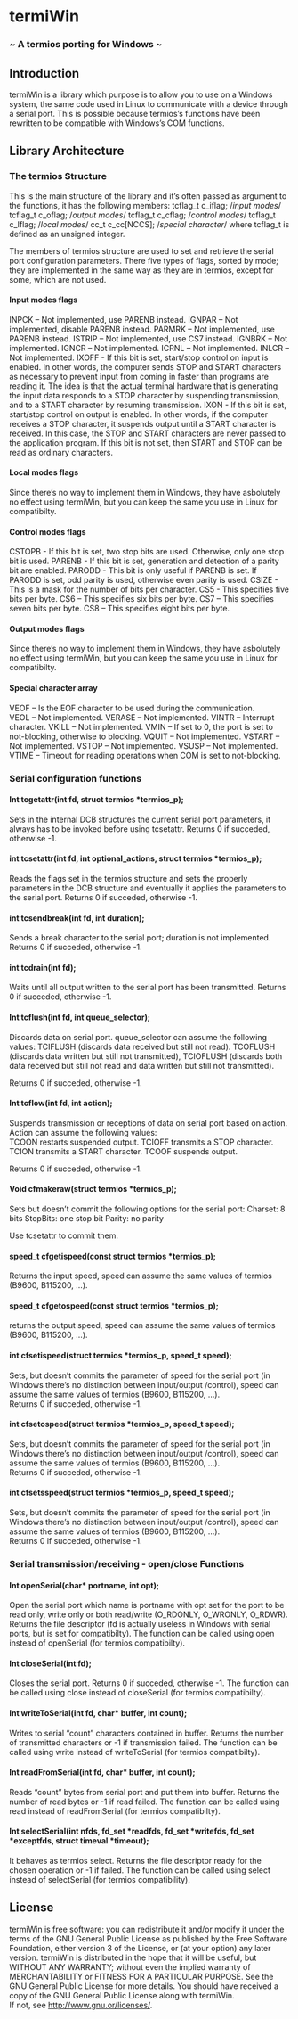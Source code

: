 # termiWin
### ~ A termios porting for Windows ~

## Introduction

termiWin is a library which purpose is to allow you to use on a Windows system, the same code used in Linux to communicate with a device through a serial port.
This is possible because termios’s functions have been rewritten to be compatible with Windows’s COM functions.

## Library Architecture

### The termios Structure 

This is the main structure of the library and it’s often passed as argument to the functions, it has the following members:
  tcflag_t c_iflag; /*input modes*/
  tcflag_t c_oflag; /*output modes*/
  tcflag_t c_cflag; /*control modes*/
  tcflag_t c_lflag; /*local modes*/
  cc_t c_cc[NCCS]; /*special character*/
where tcflag_t is defined as an unsigned integer.

The members of termios structure are used to set and retrieve the serial port configuration parameters. 
There five types of flags, sorted by mode; they are implemented in the same way as they are in termios, except for some, which  are not used.

#### Input modes flags

  INPCK – Not implemented, use PARENB instead.
  IGNPAR – Not implemented, disable PARENB instead.
  PARMRK – Not implemented, use PARENB instead.
  ISTRIP – Not implemented, use CS7 instead.
  IGNBRK – Not implemented.
  IGNCR – Not implemented.
  ICRNL – Not implemented.
  INLCR – Not implemented.
  IXOFF - If this bit is set, start/stop control on input is enabled. In other words, the computer sends STOP and START            characters as necessary to prevent input from coming in faster than programs are reading it. The idea is that the actual terminal hardware that is generating the input data responds to a STOP character by suspending transmission, and to a START character by  resuming transmission.
  IXON - If this bit is set, start/stop control on output is enabled. In other words, if the computer receives a STOP character, it suspends output until a START character is received. In this case, the STOP and START characters are never passed to the application program. If this bit is not set, then START and STOP can be read as ordinary characters.

#### Local modes flags

Since there’s no way to implement them in Windows, they have asbolutely no effect using termiWin, but you can keep the same you use in Linux for compatibilty.

#### Control modes flags

  CSTOPB - If this bit is set, two stop bits are used. Otherwise, only one stop bit is used.
  PARENB - If this bit is set, generation and detection of a parity bit are enabled.
  PARODD - This bit is only useful if PARENB is set. If PARODD is set, odd parity is used, otherwise even parity is used.
  CSIZE - This is a mask for the number of bits per character.
  CS5 - This specifies five bits per byte.
  CS6 – This specifies six bits per byte.
  CS7 – This specifies seven bits per byte.
  CS8 – This specifies eight bits per byte.
  
#### Output modes flags

Since there’s no way to implement them in Windows, they have asbolutely no effect using termiWin, but you can keep the same you use in Linux for compatibilty.

#### Special character array

  VEOF – Is the EOF character to be used during the communication.  
  VEOL – Not implemented.
  VERASE – Not implemented.
  VINTR – Interrupt character.
  VKILL – Not implemented.
  VMIN – If set to 0, the port is set to not-blocking, otherwise to blocking.
  VQUIT – Not implemented.
  VSTART – Not implemented.
  VSTOP – Not implemented.
  VSUSP – Not implemented.
  VTIME – Timeout for reading operations when COM is set to not-blocking.
  
### Serial configuration functions

#### Int tcgetattr(int fd, struct termios *termios_p);
	
Sets in the internal DCB structures the current serial port parameters, it 
always has to be invoked before using tcsetattr. Returns 0 if succeded, 	
otherwise -1.

#### int tcsetattr(int fd, int optional_actions, struct termios *termios_p);

  Reads the flags set in the termios structure and sets the properly 		
parameters in the DCB structure and eventually it applies the parameters to the serial port. 
Returns 0 if succeded, otherwise -1.

#### int tcsendbreak(int fd, int duration);

Sends a break character to the serial port; duration is not implemented. 	
Returns 0 if succeded, otherwise -1.

#### int tcdrain(int fd);

Waits until all output written to the serial port has been transmitted.
Returns 0 if succeded, otherwise -1.

#### Int tcflush(int fd, int queue_selector);

  Discards data on serial port. queue_selector can assume the following 	values: 
    TCIFLUSH 		(discards data received but still not read). 
    TCOFLUSH 	(discards data written but still not transmitted), 
    TCIOFLUSH 	(discards both data received but still not read and data written but still not transmitted).

Returns 0 if succeded, otherwise -1.

#### Int tcflow(int fd, int action);

  Suspends transmission or receptions of data on serial port based on action. Action can assume the following values: 	
    TCOON 	restarts suspended output. 
    TCIOFF	transmits a STOP character.      	
    TCION 	transmits a START character.
    TCOOF 	suspends output.
	
Returns 0 if succeded, otherwise -1.

#### Void cfmakeraw(struct termios *termios_p);

  Sets but doesn’t commit the following options for the serial port:
  Charset: 8 bits
  StopBits: one stop bit
  Parity: no parity

Use tcsetattr to commit them.

#### speed_t cfgetispeed(const struct termios *termios_p);
	
  Returns the input speed, speed can assume the same values of termios 	(B9600, B115200, …).

#### speed_t cfgetospeed(const struct termios *termios_p);
	
  returns the output speed, speed can assume the same values of termios (B9600, B115200, …).

#### int cfsetispeed(struct termios *termios_p, speed_t speed);

  Sets, but doesn’t commits the parameter of  speed for the serial port (in 	Windows there’s no distinction between input/output
  /control), speed 	can assume the same values of termios (B9600, B115200, …). 		
  Returns 0 if succeded, otherwise -1.

#### int cfsetospeed(struct termios *termios_p, speed_t speed);

  Sets, but doesn’t commits the parameter of speed for the 	serial port (in 	Windows there’s no distinction between input/output
  /control), speed 	can assume the same values of termios (B9600, B115200, ...). 		
  Returns 0 if succeded, otherwise -1.

#### int cfsetsspeed(struct termios *termios_p, speed_t speed);

  Sets, but doesn’t commits the parameter of speed for the 	serial port (in 	Windows there’s no distinction between input/output
  /control), speed 	can assume the same values of termios (B9600, B115200, ...). 		
  Returns 0 if succeded, otherwise -1.
  
### Serial transmission/receiving - open/close Functions
  
#### Int openSerial(char* portname, int opt);

Open the serial port which name is portname with opt set for the port to be read only, write only or both read/write (O_RDONLY, 
O_WRONLY, O_RDWR). Returns the file descriptor (fd is actually useless in Windows with serial ports, but is set for 
compatibilty). The function can be called using open instead of openSerial (for termios compatibilty).

#### Int closeSerial(int fd);

Closes the serial port. Returns 0 if succeded, otherwise -1. The function can be called using close instead of closeSerial (for 
termios compatibilty).

#### Int writeToSerial(int fd, char* buffer, int count);

Writes to serial “count” characters contained in buffer. Returns the 	number of transmitted characters or -1 if transmission 
failed. The 	function can be called using write instead of writeToSerial (for termios compatibilty).

#### Int readFromSerial(int fd, char* buffer, int count);
	
Reads “count” bytes from serial port and put them into buffer. Returns 	the number of read bytes or -1 if read failed. The 
function can be 	called using read instead of readFromSerial (for termios compatibilty).

#### Int selectSerial(int nfds, fd_set *readfds, fd_set *writefds, fd_set *exceptfds, struct timeval *timeout);

It behaves as termios select. Returns the file descriptor ready for the chosen operation or -1 if failed. The function can be 
called using select instead of selectSerial (for termios compatibility).

## License

termiWin is free software: you can redistribute it and/or modify it under the terms of the GNU General Public License as 
published by the Free Software Foundation, either version 3 of the License, or (at your option) any later version.
termiWin is distributed in the hope that it will be useful, but WITHOUT ANY WARRANTY; without even the implied warranty of 
MERCHANTABILITY or FITNESS FOR A PARTICULAR PURPOSE.
See the GNU General Public License for more details.
You should have received a copy of the GNU General Public License along with termiWin.  
If not, see <http://www.gnu.or/licenses/>.
